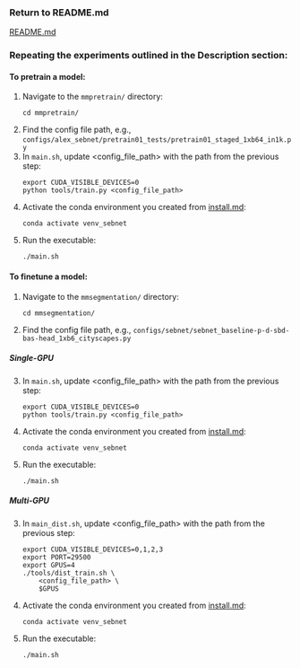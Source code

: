 ### Return to README.md
[README.md](../README.md)

### Repeating the experiments outlined in the Description section:
#### To pretrain a model:
1. Navigate to the `mmpretrain/` directory:
   ```
   cd mmpretrain/
   ```
2. Find the config file path, e.g., `configs/alex_sebnet/pretrain01_tests/pretrain01_staged_1xb64_in1k.py`
3. In `main.sh`, update <config_file_path> with the path from the previous step:
   ```
   export CUDA_VISIBLE_DEVICES=0
   python tools/train.py <config_file_path>
   ```
4. Activate the conda environment you created from [install.md](../install/install.md):
   ```
   conda activate venv_sebnet
   ```
5. Run the executable:
   ```
   ./main.sh
   ```

#### To finetune a model:
1. Navigate to the `mmsegmentation/` directory:
   ```
   cd mmsegmentation/
   ```
2. Find the config file path, e.g., `configs/sebnet/sebnet_baseline-p-d-sbd-bas-head_1xb6_cityscapes.py`
##### Single-GPU
3. In `main.sh`, update <config_file_path> with the path from the previous step:
   ```
   export CUDA_VISIBLE_DEVICES=0
   python tools/train.py <config_file_path>
   ```
4. Activate the conda environment you created from [install.md](../install/install.md):
   ```
   conda activate venv_sebnet
   ```
5. Run the executable:
   ```
   ./main.sh
   ```
##### Multi-GPU
3. In `main_dist.sh`, update <config_file_path> with the path from the previous step:
   ```
   export CUDA_VISIBLE_DEVICES=0,1,2,3
   export PORT=29500
   export GPUS=4
   ./tools/dist_train.sh \
       <config_file_path> \
       $GPUS
   ```
4. Activate the conda environment you created from [install.md](../install/install.md):
   ```
   conda activate venv_sebnet
   ```
5. Run the executable:
   ```
   ./main.sh
   ```
